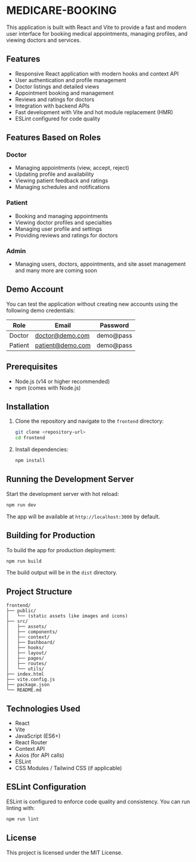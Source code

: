 # MEDICARE-BOOKING

This application is built with React and Vite to provide a fast and modern user interface for booking medical appointments, managing profiles, and viewing doctors and services.

## Features

- Responsive React application with modern hooks and context API
- User authentication and profile management
- Doctor listings and detailed views
- Appointment booking and management
- Reviews and ratings for doctors
- Integration with backend APIs
- Fast development with Vite and hot module replacement (HMR)
- ESLint configured for code quality

## Features Based on Roles

### Doctor

- Managing appointments (view, accept, reject)
- Updating profile and availability
- Viewing patient feedback and ratings
- Managing schedules and notifications

### Patient

- Booking and managing appointments
- Viewing doctor profiles and specialties
- Managing user profile and settings
- Providing reviews and ratings for doctors

### Admin

- Managing users, doctors, appointments, and site asset management and many more are coming soon

## Demo Account

You can test the application without creating new accounts using the following demo credentials:

| Role    | Email            | Password  |
| ------- | ---------------- | --------- |
| Doctor  | doctor@demo.com  | demo@pass |
| Patient | patient@demo.com | demo@pass |

## Prerequisites

- Node.js (v14 or higher recommended)
- npm (comes with Node.js)

## Installation

1. Clone the repository and navigate to the `frontend` directory:

   ```bash
   git clone <repository-url>
   cd frontend
   ```

2. Install dependencies:

   ```bash
   npm install
   ```

## Running the Development Server

Start the development server with hot reload:

```bash
npm run dev
```

The app will be available at `http://localhost:3000` by default.

## Building for Production

To build the app for production deployment:

```bash
npm run build
```

The build output will be in the `dist` directory.

## Project Structure

```
frontend/
├── public/
│   └── (static assets like images and icons)
├── src/
│   ├── assets/
│   ├── components/
│   ├── context/
│   ├── Dashboard/
│   ├── hooks/
│   ├── layout/
│   ├── pages/
│   ├── routes/
│   └── utils/
├── index.html
├── vite.config.js
├── package.json
└── README.md
```

## Technologies Used

- React
- Vite
- JavaScript (ES6+)
- React Router
- Context API
- Axios (for API calls)
- ESLint
- CSS Modules / Tailwind CSS (if applicable)

## ESLint Configuration

ESLint is configured to enforce code quality and consistency. You can run linting with:

```bash
npm run lint
```

## License

This project is licensed under the MIT License.
